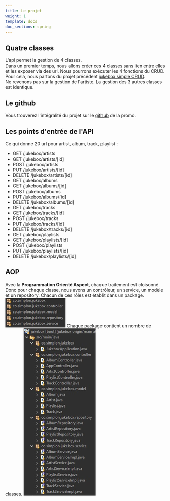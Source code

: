 ```yaml
---
title: Le projet
weight: 1
template: docs
doc_sections: spring
---
```


## Quatre classes

L'api permet la gestion de 4 classes.  
Dans un premier temps, nous allons créer ces 4 classes sans lien entre elles et les exposer via des url.
Nous pourrons exécuter les 4 fonctions du CRUD.  
Pour cela, nous partons du projet précédent [jukebox simple CRUD](../../web/simpleCrud).  
Ne revenons pas sur la gestion de l'artiste. La gestion des 3 autres classes est identique.  

## Le github

Vous trouverez l'intégralité du projet sur le [github](https://github.com/Simplon-Webdev-Nantes-2020/jukebox) de la promo.

## Les points d'entrée de l'API

Ce qui donne 20 url pour artist, album, track, playlist :

* GET /jukebox/artists  
* GET /jukebox/artists/[id]  
* POST /jukebox/artists  
* PUT /jukebox/artists/[id]  
* DELETE /jukebox/artists/[id]  
* GET /jukebox/albums  
* GET /jukebox/albums/[id]  
* POST /jukebox/albums  
* PUT /jukebox/albums/[id]  
* DELETE /jukebox/albums/[id]  
* GET /jukebox/tracks  
* GET /jukebox/tracks/[id]  
* POST /jukebox/tracks  
* PUT /jukebox/tracks/[id]  
* DELETE /jukebox/tracks/[id]  
* GET /jukebox/playlists  
* GET /jukebox/playlists/[id]  
* POST /jukebox/playlists  
* PUT /jukebox/playlists/[id]  
* DELETE /jukebox/playlists/[id]  

## AOP

Avec la **Programmation Orienté Aspect**, chaque traitement est cloisonné.  
Donc pour chaque classe, nous avons un contrôleur, un service, un modèle et un repository.
Chacun de ces rôles est établit dans un package.  
![package](package.jpg)
Chaque package contient un nombre de classes.
![package](classes.jpg)
